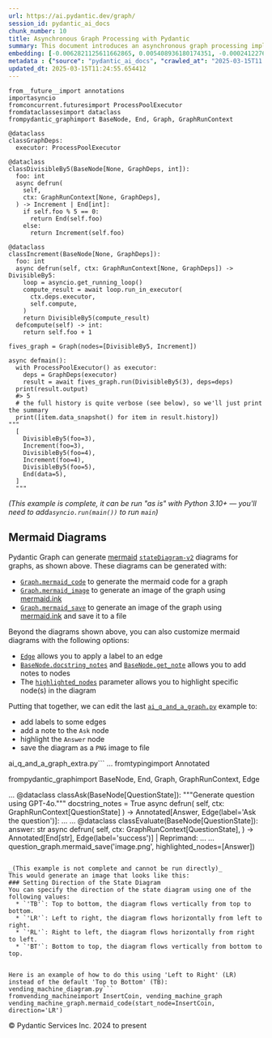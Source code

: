 ```yaml
---
url: https://ai.pydantic.dev/graph/
session_id: pydantic_ai_docs
chunk_number: 10
title: Asynchronous Graph Processing with Pydantic
summary: This document introduces an asynchronous graph processing implementation using Pydantic, involving nodes for checking divisibility by 5 and incrementing values. Key classes include 'DivisibleBy5' which checks divisibility and 'Increment' which increments integers. It also sets up a graph structure and demonstrates using a process pool for concurrent execution.
embedding: [-0.0062821125611662865, 0.005408936180174351, -0.00024122768081724644, -0.02045338973402977, 0.004940071143209934, 0.0046614701859653, -0.030632518231868744, 0.01666169799864292, -0.0346008837223053, 0.04506540670990944, 0.02739802747964859, -0.017436344176530838, 0.017490705475211143, -0.06458106637001038, 0.01162649504840374, -0.016226807609200478, -0.013624267652630806, 0.018537158146500587, 0.017708150669932365, 0.04677778482437134, 0.05610072612762451, 0.02628362365067005, 0.05275751277804375, 0.006594689097255468, -0.007569792680442333, 0.03177410364151001, 0.00499443244189024, 0.03125767037272453, -0.012917572632431984, 0.01803431659936905, -0.005317201837897301, -0.02071160450577736, -0.01742275431752205, -0.014487250708043575, -0.026106949895620346, 0.021527022123336792, -0.006506352219730616, 0.024081997573375702, 0.014133903197944164, 0.018061498180031776, 0.013644653372466564, -0.06534212082624435, 0.00623794412240386, 0.022587064653635025, -0.03449216112494469, 0.007100927643477917, -0.036720968782901764, 0.05468733236193657, 0.03006172552704811, 0.015900641679763794, -0.04259197413921356, 0.02107854187488556, -0.01187111996114254, 0.023769419640302658, -0.07039771229028702, -0.0608845055103302, -0.03894977644085884, 0.006091848481446505, 0.013746580109000206, -0.012231262400746346, 0.03837898373603821, -0.02387814223766327, 0.012007023207843304, 0.05773155763745308, -0.03468242287635803, 0.03335057571530342, -0.06316767632961273, 0.01358349621295929, 0.0005661206087097526, -0.0019536043982952833, 0.043652016669511795, 0.042918141931295395, -0.03307877108454704, -0.030224809423089027, 0.014215445145964622, -0.03275260329246521, 0.01023348979651928, 0.04574492201209068, 0.007841598242521286, -0.026487478986382484, 0.0014312275452539325, 8.42491936055012e-05, 0.0012494574766606092, -0.005184696521610022, 0.0031988148111850023, -0.04270069673657417, -0.062406618148088455, -0.01466392446309328, -0.06463542580604553, -0.06931048631668091, -0.011735216714441776, -0.0360686331987381, -0.03473678603768349, 0.031964365392923355, 0.07757338881492615, 0.05444270744919777, 0.016022954136133194, -0.021241625770926476, -0.046071089804172516, -0.033894188702106476, 0.01584628038108349, -0.06680987775325775, -0.04762038215994835, 0.004002341069281101, 0.06360256671905518, -0.0038698355201631784, -0.006642255000770092, 0.08317258208990097, -0.03351365774869919, -0.025984637439250946, -0.10236207395792007, -0.0165665652602911, 0.015982182696461678, 0.01921667344868183, -0.008629835210740566, -0.04185809940099716, -0.041341666132211685, -0.03237207606434822, 0.05669869855046272, -0.0336223803460598, -0.03740048408508301, 0.009227808564901352, -0.00019631601753644645, -0.001172162708826363, 0.012747693806886673, 0.005150720477104187, -0.03174692019820213, -0.010580042377114296, -0.018795372918248177, 0.01497650146484375, -0.02043979801237583, -0.0026738899759948254, 0.010980955325067043, -0.06468978524208069, 0.001466902089305222, 0.02241039089858532, -0.061917368322610855, 0.011939071118831635, -0.01995054818689823, 0.020915459841489792, 0.04476642236113548, -0.0346008837223053, -0.011830349452793598, 0.015085224062204361, -0.00024887220934033394, 0.03359520062804222, -0.037944093346595764, 0.04531003162264824, -0.03422035649418831, 0.029871461912989616, 0.04237452894449234, 0.03082278184592724, -0.03479114547371864, 9.85826991382055e-05, 0.01429698709398508, -0.029028862714767456, 0.03677532821893692, -0.0016011062543839216, -0.018047908321022987, -0.023946093395352364, -0.028159083798527718, -0.005643368698656559, -0.04275505617260933, -0.01730044186115265, -0.023687878623604774, 0.02533230371773243, -0.03297004848718643, 0.004756601992994547, -0.053871914744377136, -0.007134903222322464, -0.013726194389164448, -0.045119769871234894, 0.005470092408359051, 0.012265237979590893, 0.0196243803948164, -0.0016291362699121237, -0.05637253075838089, -0.01791200414299965, 0.018822554498910904, -0.008154175244271755, -0.028947321698069572, -0.015438571572303772, -0.06121067330241203, -0.0007249571499414742, -0.055937640368938446, -0.00797750148922205, 0.0015722268726676702, 0.0038086792919784784, 0.004202797543257475, 0.03226335346698761, -0.01541139092296362, 0.02105136215686798, 0.032208990305662155, -0.007345552556216717, -0.004494988825172186, -0.03283414617180824, 0.11861606687307358, 0.00212857942096889, 0.04854452237486839, 0.01460956409573555, 0.027805736288428307, 0.03881387412548065, 0.007053361274302006, -0.03351365774869919, 0.00797750148922205, -0.010593632236123085, -0.011538158170878887, -0.05482323840260506, -0.005867608357220888, -0.043298669159412384, 0.037944093346595764, -0.055203765630722046, 0.04381510242819786, 0.008439571596682072, -0.007671719882637262, -0.0044508203864097595, -0.048870690166950226, 0.014759057201445103, 0.028947321698069572, 0.022138584405183792, -0.03310595080256462, 0.0750727728009224, 0.03522603586316109, 0.02227448858320713, 0.005245852749794722, 0.025291532278060913, 0.0275067500770092, -0.011028521694242954, -0.01064799353480339, 0.04468487948179245, 0.00499443244189024, -0.007216444704681635, -0.0019196287030354142, -0.029545294120907784, 0.01053927093744278, -0.03370392322540283, -0.008337643928825855, -0.038161538541316986, -0.018795372918248177, -0.01690632291138172, -0.0068155312910676, 0.024652788415551186, 0.017708150669932365, -0.00809981394559145, 0.01984182558953762, 0.0184012558311224, -0.018075088039040565, -0.02984428033232689, 0.014460070058703423, 0.02423148974776268, 0.0096287215128541, -0.02276373840868473, -0.006863097194582224, -0.028566792607307434, -0.02461201883852482, -0.021472660824656487, -0.02848525159060955, -0.0018720626831054688, -0.029789919033646584, 0.011354688555002213, -0.00013377943832892925, 0.008120199665427208, -0.03286132588982582, 0.02105136215686798, 0.008983182720839977, 0.020670833066105843, 0.014772647060453892, -0.02554974891245365, -0.029789919033646584, -0.056807421147823334, -0.008011477068066597, 0.016253989189863205, 0.01739557273685932, 0.014799827709794044, -0.00011031494796043262, -0.03283414617180824, 0.013060270808637142, 0.04612544924020767, -0.009091905318200588, -0.012584609910845757, -0.00870458222925663, 0.014364938251674175, 0.04968610778450966, 0.05542121082544327, -0.032942868769168854, 0.02421789988875389, -0.037563566118478775, 0.014215445145964622, 0.01958361081779003, -0.009472433477640152, 0.05137130245566368, -0.0024428549222648144, 0.029789919033646584, -0.007454275153577328, 0.036693789064884186, -0.05104513466358185, 0.003910606261342764, 0.04482078179717064, 0.01996413804590702, -0.0026178299449384212, 0.017259670421481133, -0.02302195504307747, -0.01138866413384676, 0.020861098542809486, -0.0004399856843519956, 0.012999113649129868, -0.03495423123240471, 0.018224582076072693, 0.035008590668439865, 0.004732819274067879, -0.01441929955035448, 0.002254289574921131, 0.026378756389021873, 0.018115859478712082, -0.001356480992399156, 0.002084410982206464, 0.05832953378558159, -0.030496614053845406, -0.0007058457704260945, -0.07344193756580353, -0.0034366450272500515, -0.01875460334122181, 0.04819117486476898, -0.0042673517018556595, -0.015995772555470467, -0.014147493988275528, -0.004658072721213102, -0.005422526504844427, 0.009642312303185463, -0.0002911295450758189, -0.01606372557580471, -0.008473547175526619, 0.004749807063490152, 0.06572265177965164, 0.0029253102838993073, 0.0021166878286749125, -0.006795146036893129, 0.049985092133283615, 0.02519640140235424, 0.0603952556848526, -0.039765194058418274, -0.02299477346241474, -0.001516166958026588, -0.05563865602016449, -0.04965892434120178, 0.020480569452047348, 0.005823439918458462, 0.04805527254939079, 0.00469204830005765, 0.003023840021342039, -0.0016919913468882442, 0.016485024243593216, 0.05237698554992676, 0.027669833973050117, 0.04286377876996994, 0.015982182696461678, -0.002721455879509449, 0.006013703998178244, -0.019746694713830948, 0.018659470602869987, -0.06659243255853653, -0.01144982036203146, -0.045119769871234894, 0.005514260847121477, -0.0294637531042099, -0.012000227347016335, -0.007277601398527622, 0.01187111996114254, 0.060830146074295044, 0.0023799999617040157, 0.03212745115160942, 0.014106722548604012, 0.0009513203985989094, 0.0049740467220544815, -0.03712867572903633, -0.02546820603311062, -0.007508635986596346, -0.01643066294491291, 0.011918686330318451, 0.040607791393995285, -0.01667528785765171, -0.024258671328425407, 0.013549520634114742, 0.007073746994137764, -0.004810963291674852, 0.024693559855222702, -0.0026891790330410004, -0.0005189792718738317, -0.011048907414078712, 0.013379641808569431, 0.017232490703463554, -0.05370883271098137, 0.0008009778102859855, 0.009017158299684525, -0.007732876110821962, 0.018659470602869987, -0.014677515253424644, -0.005826837383210659, 0.05112667754292488, 0.02618849277496338, 0.009621926583349705, -0.013848507776856422, -0.011361483484506607, -0.01180996373295784, 0.010974160395562649, 0.003389079123735428, 0.0304422527551651, 0.006197173148393631, -0.0035096928477287292, 0.0018890505889430642, 0.019271032884716988, -0.049876369535923004, 0.005228864960372448, -0.015125994570553303, -0.006499556824564934, -0.061808645725250244, -0.019094359129667282, -0.02424507960677147, 0.008833689615130424, 0.02058929204940796, -0.04759320244193077, -0.05148002505302429, -0.0008154175011441112, -0.04821835458278656, -0.01984182558953762, 0.053056500852108, 0.013712604530155659, -0.03691123425960541, 0.04612544924020767, -0.05398063734173775, 0.024272261187434196, 0.004586723633110523, 0.021146494895219803, -0.0005839578225277364, 0.06392873078584671, 0.009295759722590446, 0.01083146221935749, 0.002549878554418683, -0.004060099832713604, -0.03748202323913574, -0.02069801464676857, -0.03152947872877121, 0.04675060510635376, 0.006900470703840256, -0.05259443074464798, -0.00876573845744133, -0.041232943534851074, -0.035008590668439865, -0.017694560810923576, -0.04916967451572418, 0.015329848974943161, 0.04995791241526604, -0.025250762701034546, 0.004946866072714329, -0.028675515204668045, 0.02155420184135437, 0.07452916353940964, 0.02629721537232399, 0.05273033306002617, -0.049740467220544815, 0.03321467339992523, 0.007039770949631929, -0.006285510025918484, 0.052675969898700714, -0.03326903283596039, 0.003693161765113473, 0.0025668663438409567, 0.01802072674036026, 0.0022593860048800707, -0.007970706559717655, -0.01959720067679882, -0.0018278942443430424, 0.011293532326817513, -0.010070405900478363, -0.007868778891861439, -0.013406822457909584, 0.0006434153765439987, 0.033921368420124054, 0.03258952125906944, -0.0030493217054754496, -0.00822212640196085, -0.041450388729572296, 0.0051439255475997925, 0.008296873420476913, 0.003502897685393691, 0.039493389427661896, 0.0010617414955049753, -0.045364394783973694, -0.008174560964107513, -0.02459842897951603, -0.01679760031402111, 0.009343325160443783, 0.019203081727027893, -0.01666169799864292, 0.020303895696997643, 0.020752375945448875, -0.020276715978980064, -0.04574492201209068, 0.015030862763524055, -0.02802318148314953, 0.010077201761305332, -0.005432719364762306, 0.0021812417544424534, 0.008589064702391624, 0.009995659813284874, -0.0740942731499672, 0.061536841094493866, 0.017477115616202354, 0.038786694407463074, 0.023837372660636902, -0.015207536518573761, -0.04177655652165413, 0.018455617129802704, 0.0019688934553414583, -0.011361483484506607, 0.02533230371773243, -0.003037430113181472, 0.023946093395352364, -0.01443288940936327, -0.008860870264470577, -0.01658015511929989, -0.032453615218400955, 0.013053474947810173, -0.010437344200909138, -0.007590177934616804, -0.02071160450577736, 0.00684610940515995, -0.04723985493183136, -0.01004322525113821, -0.019094359129667282, 0.01887691579759121, -0.006397629622370005, -0.019080769270658493, 0.015003682114183903, -0.061047591269016266, -0.006485966965556145, -0.010518886148929596, -0.015751147642731667, -0.035253215581178665, -0.028675515204668045, -0.005276430863887072, 0.026691332459449768, -0.0031444537453353405, -0.021975502371788025, -0.010090791620314121, -0.00046419340651482344, 0.015343439765274525, -0.03576964884996414, -0.006193775683641434, 0.027234945446252823, 0.009914117865264416, -0.006951434072107077, 0.004800770431756973, -0.04721267521381378, 0.011076088063418865, 0.008493931964039803, -0.005140528082847595, -0.014215445145964622, 0.005069178994745016, -0.022954002022743225, 0.012360370717942715, -0.016974274069070816, 0.019570020958781242, 0.005045395810157061, -0.015357029624283314, 0.08523830771446228, 0.020901868119835854, -0.0064044250175356865, -0.01766737923026085, 0.0292191281914711, 0.011055702343583107, 0.0033534045796841383, 0.020888278260827065, -0.010151947848498821, 0.02156779356300831, -0.03316031023859978, -0.02582155354321003, -0.019447706639766693, -0.006149607244879007, -0.03468242287635803, -0.037944093346595764, -0.0652877613902092, 0.009017158299684525, -0.016389891505241394, -0.03552502393722534, 0.01717812940478325, 0.0047837826423347, 0.01406595204025507, -0.009683082811534405, -0.009377301670610905, -0.025060497224330902, 0.004861926659941673, -0.024788692593574524, 0.036938413977622986, -0.024394573643803596, -0.027588292956352234, 0.002239000517874956, -0.012754488736391068, -0.05968856066465378, 0.013080655597150326, 0.019080769270658493, -0.019039999693632126, -0.03821590170264244, 0.044141266494989395, -0.002804696559906006, 0.017599428072571754, 0.01702863536775112, 0.004909493029117584, -0.014446480199694633, 0.00629910035058856, -0.0537903755903244, 0.017803281545639038, -0.007060156669467688, -0.025277942419052124, -0.04052624851465225, 0.0011245966888964176, -0.029164766892790794, 0.04965892434120178, 0.033432118594646454, -0.018931277096271515, 0.024408163502812386, 0.03528039902448654, 0.0013947037514299154, -0.0136922188103199, -0.004834746476262808, 0.0392487607896328, 0.00022976087348069996, 0.0006480870652012527, -0.011273146606981754, -0.010077201761305332, -0.04868042469024658, 0.0272621251642704, 0.03169256076216698, 0.0073115769773721695, -0.02239680103957653, -0.006424810271710157, 0.004617301747202873, -0.005561826750636101, -0.007257215678691864, -0.03150229528546333, 0.0073727332055568695, -0.0018652675207704306, -0.031366392970085144, 0.013005909509956837, 0.013067065738141537, 0.009723853319883347, -0.006659242790192366, 0.008752147667109966, 0.017246080562472343, -0.009703468531370163, -0.03522603586316109, -0.009764624759554863, 0.0192574430257082, -0.013685423880815506, 0.008623040281236172, -0.015547294169664383, -0.020494159311056137, -0.04392382130026817, -0.0343562588095665, 0.013060270808637142, -0.043407391756772995, 0.007230035029351711, -0.010967365466058254, -0.0034706208389252424, -0.03375828638672829, 0.059471115469932556, 0.0012324695708230138, 0.019556429237127304, 0.005126937758177519, -0.008459956385195255, -0.015737557783722878, 0.03163819760084152, 0.05414372310042381, -0.005164310801774263, -0.006227751262485981, -0.025237170979380608, 0.00021510884107556194, -0.04294532164931297, -0.009153061546385288, 0.03267106041312218, -0.0075426120311021805, 0.004022726323455572, -0.04501104727387428, 0.05903622880578041, 0.06757093220949173, -0.0304422527551651, 0.007834803313016891, 0.009044338949024677, -0.006129221525043249, 0.00629910035058856, 0.000648936431389302, 0.011640084907412529, 0.006333075929433107, 0.0013148607686161995, 0.001965495990589261, 0.016865551471710205, 0.014025181531906128, 0.07349629700183868, -0.01168085541576147, -0.08589064329862595, -0.008657015860080719, -0.01861869916319847, -0.003978557884693146, 0.020032089203596115, 0.008792919106781483, -0.016403481364250183, 0.002014760859310627, 0.03620453551411629, 0.03710149601101875, -0.02154061198234558, 0.006030691787600517, -0.012272033840417862, -0.02813190408051014, 0.030632518231868744, -0.013671833090484142, -0.00770569546148181, 0.014392118901014328, -0.0007869628607295454, -0.0018601712072268128, -0.031366392970085144, -0.018292533233761787, 0.004668265115469694, -0.030768420547246933, -0.027357257902622223, -0.0034757170360535383, -0.04270069673657417, -0.024027636274695396, -0.008194945752620697, 0.0018550747772678733, 0.0008145681349560618, -0.030985865741968155, 0.019175902009010315, 0.009587951004505157, -0.018047908321022987, -0.02851243130862713, 0.02227448858320713, -0.04675060510635376, -0.00803865771740675, -0.02957247570157051, -0.023891732096672058, -0.022124994546175003, 0.007427094504237175, -0.0051133474335074425, -0.010994546115398407, -0.009411277249455452, 0.010138357989490032, -0.02046697959303856, 0.029518114402890205, -0.03370392322540283, 0.02545461617410183, 0.005898186471313238, 0.011578928679227829, -0.01454161200672388, -0.03006172552704811, 0.02911040559411049, 0.02692236751317978, 0.026365166530013084, -0.027941640466451645, -0.017830463126301765, 0.03759074583649635, -0.009581156075000763, -0.007223240099847317, -0.033377755433321, -0.014133903197944164, -0.002364710671827197, -0.016131676733493805, 0.022940412163734436, 0.01113044936209917, 0.016892733052372932, 0.011415844783186913, -0.020059270784258842, -0.005731705576181412, 0.02239680103957653, 0.03568810597062111, 0.02851243130862713, -0.0033941753208637238, 0.04202118143439293, -0.015125994570553303, 0.00672379694879055, -0.006679628510028124, 0.010729535482823849, 0.01596859283745289, 5.96167883486487e-05, 0.00797750148922205, 0.040852416306734085, 0.011775988154113293, -0.001011627377010882, -0.02802318148314953, -0.038542065769433975, -0.007746466435492039, -0.05919931083917618, -0.04188527911901474, 0.005211876705288887, -0.008568678982555866, 0.01034221239387989, -0.02349761500954628, 0.0008757244213484228, -0.1168765127658844, 0.001810906338505447, 0.04737575724720955, -0.02519640140235424, 0.03688405081629753, -0.013501955196261406, 0.028458071872591972, 0.00014301658666227013, 0.014460070058703423, -0.03470960631966591, -0.009064724668860435, -0.014949320815503597, -0.013868892565369606, -0.013535930775105953, 0.029246307909488678, -0.01161969918757677, -0.0036523910239338875, 0.0004370128153823316, 0.04270069673657417, -0.03552502393722534, -0.02640593610703945, -0.02448970638215542, -0.004603711422532797, 0.031828463077545166, 0.02594386786222458, -0.005031805485486984, 0.011361483484506607, 0.02409558743238449, 0.018781783059239388, 0.03174692019820213, -0.005001227371394634, -0.03174692019820213, -0.0036150175146758556, 0.030007364228367805, -0.022954002022743225, 0.006978614721447229, 0.02654184028506279, 0.01875460334122181, 0.025522567331790924, 0.010845053009688854, -0.017110178247094154, -0.049359939992427826, 0.0050046248361468315, -0.017993547022342682, 0.026324395090341568, 0.029735557734966278, -0.024897415190935135, 0.015791919082403183, -0.04112422466278076, -0.020276715978980064, -0.01825176179409027, -4.877375431533437e-06, -0.01297193393111229, -0.00822212640196085, 0.03867797181010246, 0.023783011361956596, -0.03079560026526451, -0.026854416355490685, -0.02957247570157051, 0.028458071872591972, 0.008609449490904808, 0.04150475189089775, 0.03786255419254303, -0.01678401045501232, 0.004253761377185583, -0.03824308142066002, 0.008752147667109966, -0.02314426749944687, -0.007651334162801504, -0.02166292443871498, 0.004403254482895136, -0.004243568517267704, 0.009418072178959846, -0.02436739392578602, -0.02567206136882305, 0.004277544561773539, 0.0385148860514164, -0.001924725016579032, 0.013848507776856422, -0.01995054818689823, -0.017477115616202354, -0.016851961612701416, 0.0039038113318383694, 0.03538912162184715, 0.012204081751406193, -0.020915459841489792, 0.030170448124408722, -0.0037135472521185875, 0.004919685423374176, 0.030523795634508133, -0.01431057695299387, -0.01429698709398508, 0.0020861097145825624, -0.013957229442894459, -0.014025181531906128, -0.016389891505241394, -0.021893959492444992, 0.006672833114862442, 0.033404938876628876, -0.018727421760559082, 0.005938957445323467, 0.02911040559411049, -0.007046566344797611, -0.01667528785765171, -0.021268807351589203, 0.04174937680363655, -0.006356859114021063, 0.00814738031476736, -0.027792146429419518, -0.012081769295036793, 0.009717058390378952, -0.008786123245954514, 0.010940184816718102, -0.015887051820755005, -0.037210218608379364, 0.021499842405319214, 0.05115385726094246, 0.011843939311802387, 0.005391948390752077, -0.004746409598737955, 0.004776987712830305, -0.0029966593720018864, -0.02302195504307747, 0.03163819760084152, -0.014813418500125408, -0.03307877108454704, 0.0005763132940046489, -0.011674060486257076, -0.010532476007938385, 0.011157630011439323, 0.009411277249455452, 0.018781783059239388, -0.06865815073251724, 0.04006417840719223, 0.007834803313016891, -0.013352462090551853, 0.024149948731064796, 0.02323939837515354, -0.0033024409785866737, -0.012407936155796051, -0.007780442014336586, -0.012652561999857426, 0.019325394183397293, -0.00863663014024496, -0.021771647036075592, -0.015805508941411972, 0.01812944933772087, -0.014745466411113739, -0.0292191281914711, 0.017327621579170227, 0.0011670662788674235, 0.038052815943956375, 0.030958684161305428, 0.003788293804973364, 0.0008081976557150483, 0.05604636296629906, 0.015628835186362267, -0.046071089804172516, -0.0015110705280676484, -0.029001682996749878, -0.010124767199158669, 0.007162083871662617, 0.0029321054462343454, -0.014161083847284317, -0.02567206136882305, -0.023687878623604774, -0.01248947810381651, -0.004997829906642437, -0.03104022704064846, 0.021092133596539497, -0.039520569145679474, 0.03650352358818054, 0.017694560810923576, 0.014337757602334023, 0.05979728326201439, 0.04982201009988785, 0.0786062479019165, -0.006394232157617807, -0.04563619941473007, 0.03117612935602665, -0.04136884957551956, 0.011633289977908134, 0.008718172088265419, 0.029164766892790794, 0.04677778482437134, -0.0387595109641552, 0.020154403522610664, 0.015737557783722878, 0.009574360214173794, 0.013481569476425648, 0.007963910698890686, 0.02556333877146244, -0.0034587292466312647, 0.023157857358455658, 0.030251989141106606, 0.03359520062804222, 0.03302440792322159, 0.012992318719625473, -0.005701127462089062, -0.026446707546710968, 0.0030561168678104877, 0.04188527911901474, -0.005089564248919487, -0.019814645871520042, 0.002035146113485098, 0.03639480099081993, -0.020290305837988853, -0.0186458807438612, -0.03595991060137749, 0.027751374989748, -0.004246965982019901, -0.024544067680835724, 0.03345929831266403, 0.0072504207491874695, -0.02716699242591858, 0.012951548211276531, 0.009934503585100174, 0.0022644824348390102, -0.014772647060453892, -0.009519999846816063, -0.03772664815187454, -0.03867797181010246, -0.01935257576406002, 0.01973310299217701, -0.033432118594646454, 0.008541498333215714, 0.0036082223523408175, 0.007535816635936499, -0.017096586525440216, -0.001654618070460856, 0.01946129836142063, 0.03666660562157631, -0.015329848974943161, -0.0135087501257658, 0.012523453682661057, -0.004929878283292055, 0.0013488364638760686, 0.00180241244379431, 0.011273146606981754, -0.0040363166481256485, 0.003621812677010894, -0.010151947848498821, 0.0024802281986922026, -0.012530248612165451, -0.008126994594931602, -0.00770569546148181, 0.020602881908416748, 0.02554974891245365, -0.016362711787223816, -0.002595745725557208, -0.02484305389225483, 0.007168878801167011, 0.01753147691488266, -0.01641707308590412, -0.003798486664891243, -0.036449164152145386, 0.02167651616036892, 0.006098643410950899, 0.0021812417544424534, 0.02728930674493313, -0.005487080197781324, 0.026949549093842506, 0.0034434401895850897, -0.046587519347667694, -0.011171219870448112, -0.013780555687844753, -0.00475320452824235, 0.01971951313316822, 0.03813435882329941, 0.05433398485183716, -0.014827008359134197, 0.03258952125906944, 0.017477115616202354, 0.02788727916777134, 0.0159550029784441, -0.015873460099101067, -0.03242643550038338, -0.017354803159832954, -0.0018244966631755233, -0.02606618031859398, -0.001672455226071179, 0.004868722055107355, 0.008473547175526619, 0.033404938876628876, 0.005915174726396799, -0.010879028588533401, -0.011123653501272202, -0.03981955349445343, -0.01705581694841385, -0.0072504207491874695, 0.05126257985830307, -0.012876801192760468, -0.0013862097403034568, -0.031366392970085144, 0.006064667832106352, 0.018836144357919693, 0.007991091348230839, -0.0012018914567306638, -0.0024411561898887157, -0.04017290100455284, 0.01596859283745289, 0.012455502524971962, -0.009465638548135757, 0.016267579048871994, 0.013128221966326237, 0.011986637488007545, 0.02520999126136303, -0.05389909818768501, 0.019175902009010315, 0.04234734922647476, -0.009486023336648941, 0.026759283617138863, -0.00820853654295206, -0.010145152918994427, 0.035606563091278076, 0.038161538541316986, -0.01899922825396061, 0.0004896752070635557, -0.05259443074464798, 0.039384666830301285, -0.034410618245601654, 0.012149720452725887, 0.015887051820755005, 0.025250762701034546, 0.0039038113318383694, -0.014120313338935375, 0.006900470703840256, 0.00416542449966073, 0.045119769871234894, -0.0034332475624978542, 0.0011110063642263412, 0.04087959602475166, 0.006431605666875839, 0.005120142363011837, -0.009404482319951057, 0.008480342105031013, -0.04821835458278656, -0.015588064678013325, -0.00608845055103302, -0.016403481364250183, -0.0028709492180496454, -0.019094359129667282, -0.033540841192007065, 0.006767965387552977, 0.02022235468029976, -0.02799600176513195, -0.0006943789776414633, -0.0006761170225217938, 0.004365881439298391, 0.039765194058418274, 0.06767965108156204, 0.008738557808101177, -0.012577814981341362, 0.0348455086350441, 0.037183038890361786, 0.008956002071499825, 0.006781555712223053, 0.018795372918248177, -0.013352462090551853, -0.058873143047094345, -0.0157103780657053, -0.009085110388696194, 0.010036430321633816, 0.005891391541808844, 0.011782783083617687, -0.023293759673833847, -0.00502501055598259, 0.011123653501272202, 0.03519885614514351, 0.00784839317202568, 0.04699523001909256, 0.03960211202502251, 0.015397800132632256, 0.004243568517267704, 0.0193797554820776, -0.010056816041469574, 0.01174201164394617, 0.019162312150001526, 0.02254629321396351, 0.017830463126301765, 0.005605995189398527, -0.0368025116622448, 0.027697015553712845, 0.001510221161879599, -0.032208990305662155, 0.010396572761237621, -0.00992091279476881, 0.018292533233761787, 0.00038859740016050637, 0.031719740480184555, -0.001955303130671382, -0.004321713000535965, 0.0036116200499236584, -0.0011067594168707728, 0.01417467463761568, 0.007032976020127535, 0.025291532278060913, 0.007365938276052475, -0.0047124335542321205, -0.017477115616202354, 0.018917685374617577, 0.0062821125611662865, 0.010274260304868221, -0.020045680925250053, -0.0035572589840739965, -0.03843334689736366, 0.017218898981809616, 0.043026864528656006, -0.0012749392772093415, 0.04202118143439293, -0.027112632989883423, 0.014935730956494808, 0.010654788464307785, 0.007861983962357044, -0.01333887130022049, -0.04117858409881592, -0.004865324590355158, -0.022614246234297752, -0.009159856475889683, 0.03114894963800907, -0.012686537578701973, -0.009574360214173794, 0.014962911605834961, 0.009649107232689857, 0.0009300856036134064, 0.03946620598435402, 0.018808964639902115, -0.01921667344868183, 0.016485024243593216, 0.04492950439453125, -0.0033381155226379633, -0.022342439740896225, -0.033676743507385254, -0.006339871324598789, -0.024027636274695396, 0.004923083353787661, 0.020847506821155548, 0.003001755801960826, -0.010070405900478363, 0.014161083847284317, 0.021024180576205254, 0.00967628788203001, 0.004817758221179247, 0.03457370400428772, -0.024911005049943924, 0.005222069565206766, -0.0053579723462462425, 0.0019909776747226715, -0.010573247447609901, 0.028784237802028656, 0.02461201883852482, 0.004338700789958239, -0.009825780987739563, 0.02010004222393036, 0.023348120972514153, 0.009560770355165005, 0.0011866023996844888, -0.011803168803453445, -0.009696673601865768, 0.03541630133986473, 0.0010498500196263194, 0.007807622663676739, -0.02434021234512329, -0.012353574857115746, -0.008670605719089508, 0.01460956409573555, -0.00901036337018013, 0.0057283081114292145, -0.03653070330619812, -0.018047908321022987, 0.017354803159832954, 0.010321826674044132, -0.010349007323384285, -0.0024870233610272408, 0.017966365441679955, -0.0013420413015410304, -0.008059043437242508, -0.031611017882823944, -0.0013386437203735113, -0.032208990305662155, -0.009295759722590446, 0.03468242287635803, 0.0012970234965905547, 0.02323939837515354, -0.005969535559415817, 0.009221012704074383, -0.008154175244271755, -0.0018771589966490865, -0.04639725759625435, 0.015397800132632256, -0.02034466713666916, 0.030387893319129944, 0.0136310625821352, -0.021730877459049225, 0.028920140117406845, 0.009730649180710316, 0.013284510001540184, 0.016879143193364143, -0.010247079655528069, 0.01910795085132122, 0.013916458934545517, -0.0133864376693964, 0.004246965982019901, 0.010226694867014885, -0.018958456814289093, -0.044385891407728195, 0.020059270784258842, -0.012632176280021667, -0.004780385177582502, -0.039275944232940674, 0.001088922144845128, -0.008956002071499825, -0.0297083780169487, -0.04664188250899315, 0.00790954940021038, 0.000170728046214208, -0.01643066294491291, 0.015982182696461678, 0.010410163551568985, -0.015343439765274525, 0.0033347178250551224, -0.0006676230696029961, 0.010097586549818516, 0.019420526921749115, -0.006136016920208931, -0.003866438055410981, 0.025237170979380608, -0.006883482914417982, -0.010131562128663063, 0.00425715884193778, 0.002714660717174411, -0.013257329352200031, -0.007304782047867775, -0.008351234719157219, -0.007365938276052475, 0.01223805733025074, 0.004440627992153168, -0.01730044186115265, 0.01199343241751194, -0.010009249672293663, 0.013535930775105953, -0.02302195504307747, -0.0270175002515316, 0.005684139672666788, 0.006418015342205763, 0.05979728326201439, -0.002337530255317688, 0.010946979746222496, 0.01985541544854641, 0.04737575724720955, -0.016131676733493805, -0.008018271997570992, -0.019570020958781242, 0.01861869916319847, -0.023402482271194458, 0.02631080523133278, -0.018700242042541504, 0.0004934974713250995, 0.00038307634531520307, 0.03373110294342041, -0.007345552556216717, -0.024380983784794807, -0.014337757602334023, 0.005847223103046417, -0.009846166707575321, 0.0005724910297431052, -0.003457030514255166, 0.005330792162567377, 0.017735330387949944, 0.027438798919320107, -0.011014931835234165, -0.01946129836142063, 0.022206537425518036, 0.0031257672235369682, -0.014351348392665386, -0.011463411152362823, 0.04079805687069893, 0.002035146113485098, -0.024027636274695396, -0.0070193856954574585, 0.02144548110663891, -0.04805527254939079, -0.024380983784794807, 0.027860097587108612, 0.017096586525440216, -0.010206309147179127, 0.0011526265880092978, -0.040852416306734085, 0.035253215581178665, -0.002026652218773961, -0.011198400519788265, 0.043896641582250595, 0.005290021188557148, -0.002959286095574498, -0.02667774260044098, -0.006458786316215992, 0.0268951877951622, -0.010777100920677185, 0.00967628788203001, -0.0009793504141271114, 0.037672288715839386, 0.018700242042541504, 0.000648936431389302, -0.02300836332142353, -0.0049740467220544815, -0.006078258156776428, 0.02957247570157051, 0.004525566939264536, 0.025998227298259735, 0.005901584401726723, -0.0035402709618210793, 0.0031206707935780287, -0.008650220930576324, -0.022342439740896225, 0.035606563091278076, -0.010328621603548527, -0.010335416533052921, 0.003723739879205823, -0.024666380137205124, -0.002041941275820136, -0.0033024409785866737, 0.014568792656064034, -0.010321826674044132, -0.0009037543786689639, 0.015751147642731667, 0.004926480818539858, 0.0028216843493282795, 0.009730649180710316, 0.001658015651628375, -0.014786237850785255, 0.04251043125987053, -0.027126222848892212, -0.008813303895294666, -0.005762283690273762, 0.011225581169128418, 0.018061498180031776, 0.008969592861831188, -0.008956002071499825, -0.005171106196939945, 0.007454275153577328, 0.03788973391056061, 0.011925481259822845, 0.020643653348088264, -0.00011902122787432745, 0.017436344176530838, 0.004212990403175354, 0.027751374989748, -0.06561392545700073, -0.0196243803948164, -0.007399913854897022, -0.0135087501257658, 0.006064667832106352, 0.046587519347667694, -0.0033007420133799314, 0.014718285761773586, 0.03373110294342041, 0.01296513807028532, -0.002152362372726202, 0.009227808564901352, -0.022342439740896225, 0.02507408894598484, -0.002174446592107415, -0.0067883506417274475, -0.028648335486650467, 0.048381440341472626, 0.01327771507203579, 0.0026025408878922462, -0.0013089149724692106, 0.0008209385559894145, 0.02959965541958809, 0.04332584887742996, 0.01029464602470398, 0.003344910452142358, -0.015737557783722878, 0.034519340842962265, 0.00502501055598259, -0.03008890524506569, -0.006129221525043249, 0.0017463525291532278, -0.027669833973050117, 0.014283396303653717, 0.02251911349594593, 0.018958456814289093, -0.024041226133704185, 0.01679760031402111, -0.018944866955280304, 0.01083825808018446, -0.005592404864728451, 0.0297083780169487, 0.01572396792471409, -0.025971047580242157, 0.016593746840953827, -0.018482796847820282, -0.00011169521167175844, -0.022668607532978058, 0.023103496059775352, -0.009730649180710316, 0.0015051248483359814, 0.007868778891861439, 0.024815872311592102, 0.004362483508884907, -0.017218898981809616, 0.001863568788394332, -0.01924385316669941, -0.0010515488684177399, -0.0007011741399765015, -0.0010447537060827017, 0.015085224062204361, -0.02400045469403267, 0.01791200414299965, -0.01443288940936327, 0.01132750790566206, 0.012156516313552856, -0.014473660849034786, -0.03547066077589989, 0.011674060486257076, 0.0024683368392288685, -0.0033109348732978106, -0.004539157263934612, -0.011055702343583107, 0.0024156742729246616, -0.011551748029887676, 0.007963910698890686, -0.014133903197944164, 0.005490477662533522, -0.035987094044685364, -0.020358256995677948, -0.021499842405319214, 0.024503296241164207, -0.018931277096271515, 0.0059593431651592255, -0.02095622941851616, 0.015357029624283314, -0.02981710061430931, 0.014759057201445103, -0.006285510025918484, -0.018904095515608788, 0.015302668325603008, -0.032154630869627]
metadata : {"source": "pydantic_ai_docs", "crawled_at": "2025-03-15T11:24:55.652900", "url_path": "/graph/", "chunk_size": 4865}
updated_dt: 2025-03-15T11:24:55.654412
---
```

```
from__future__import annotations
importasyncio
fromconcurrent.futuresimport ProcessPoolExecutor
fromdataclassesimport dataclass
frompydantic_graphimport BaseNode, End, Graph, GraphRunContext

@dataclass
classGraphDeps:
  executor: ProcessPoolExecutor

@dataclass
classDivisibleBy5(BaseNode[None, GraphDeps, int]):
  foo: int
  async defrun(
    self,
    ctx: GraphRunContext[None, GraphDeps],
  ) -> Increment | End[int]:
    if self.foo % 5 == 0:
      return End(self.foo)
    else:
      return Increment(self.foo)

@dataclass
classIncrement(BaseNode[None, GraphDeps]):
  foo: int
  async defrun(self, ctx: GraphRunContext[None, GraphDeps]) -> DivisibleBy5:
    loop = asyncio.get_running_loop()
    compute_result = await loop.run_in_executor(
      ctx.deps.executor,
      self.compute,
    )
    return DivisibleBy5(compute_result)
  defcompute(self) -> int:
    return self.foo + 1

fives_graph = Graph(nodes=[DivisibleBy5, Increment])

async defmain():
  with ProcessPoolExecutor() as executor:
    deps = GraphDeps(executor)
    result = await fives_graph.run(DivisibleBy5(3), deps=deps)
  print(result.output)
  #> 5
  # the full history is quite verbose (see below), so we'll just print the summary
  print([item.data_snapshot() for item in result.history])
"""
  [
    DivisibleBy5(foo=3),
    Increment(foo=3),
    DivisibleBy5(foo=4),
    Increment(foo=4),
    DivisibleBy5(foo=5),
    End(data=5),
  ]
  """

```

_(This example is complete, it can be run "as is" with Python 3.10+ — you'll need to add`asyncio.run(main())` to run `main`)_
## Mermaid Diagrams
Pydantic Graph can generate [mermaid](https://mermaid.js.org/) [`stateDiagram-v2`](https://mermaid.js.org/syntax/stateDiagram.html) diagrams for graphs, as shown above.
These diagrams can be generated with:
  * [`Graph.mermaid_code`](https://ai.pydantic.dev/api/pydantic_graph/graph/#pydantic_graph.graph.Graph.mermaid_code) to generate the mermaid code for a graph
  * [`Graph.mermaid_image`](https://ai.pydantic.dev/api/pydantic_graph/graph/#pydantic_graph.graph.Graph.mermaid_image) to generate an image of the graph using [mermaid.ink](https://mermaid.ink/)
  * [`Graph.mermaid_save`](https://ai.pydantic.dev/api/pydantic_graph/graph/#pydantic_graph.graph.Graph.mermaid_save) to generate an image of the graph using [mermaid.ink](https://mermaid.ink/) and save it to a file


Beyond the diagrams shown above, you can also customize mermaid diagrams with the following options:
  * [`Edge`](https://ai.pydantic.dev/api/pydantic_graph/nodes/#pydantic_graph.nodes.Edge) allows you to apply a label to an edge
  * [`BaseNode.docstring_notes`](https://ai.pydantic.dev/api/pydantic_graph/nodes/#pydantic_graph.nodes.BaseNode.docstring_notes) and [`BaseNode.get_note`](https://ai.pydantic.dev/api/pydantic_graph/nodes/#pydantic_graph.nodes.BaseNode.get_note) allows you to add notes to nodes
  * The [`highlighted_nodes`](https://ai.pydantic.dev/api/pydantic_graph/graph/#pydantic_graph.graph.Graph.mermaid_code) parameter allows you to highlight specific node(s) in the diagram


Putting that together, we can edit the last [`ai_q_and_a_graph.py`](https://ai.pydantic.dev/graph/#custom-control-flow) example to:
  * add labels to some edges
  * add a note to the `Ask` node
  * highlight the `Answer` node
  * save the diagram as a `PNG` image to file


ai_q_and_a_graph_extra.py```
...
fromtypingimport Annotated

frompydantic_graphimport BaseNode, End, Graph, GraphRunContext, Edge

...
@dataclass
classAsk(BaseNode[QuestionState]):
"""Generate question using GPT-4o."""
  docstring_notes = True
  async defrun(
    self, ctx: GraphRunContext[QuestionState]
  ) -> Annotated[Answer, Edge(label='Ask the question')]:
    ...
...
@dataclass
classEvaluate(BaseNode[QuestionState]):
  answer: str
  async defrun(
      self,
      ctx: GraphRunContext[QuestionState],
  ) -> Annotated[End[str], Edge(label='success')] | Reprimand:
    ...
...
question_graph.mermaid_save('image.png', highlighted_nodes=[Answer])

```

_(This example is not complete and cannot be run directly)_
This would generate an image that looks like this:
### Setting Direction of the State Diagram
You can specify the direction of the state diagram using one of the following values:
  * `'TB'`: Top to bottom, the diagram flows vertically from top to bottom.
  * `'LR'`: Left to right, the diagram flows horizontally from left to right.
  * `'RL'`: Right to left, the diagram flows horizontally from right to left.
  * `'BT'`: Bottom to top, the diagram flows vertically from bottom to top.


Here is an example of how to do this using 'Left to Right' (LR) instead of the default 'Top to Bottom' (TB): 
vending_machine_diagram.py```
fromvending_machineimport InsertCoin, vending_machine_graph
vending_machine_graph.mermaid_code(start_node=InsertCoin, direction='LR')

```

© Pydantic Services Inc. 2024 to present